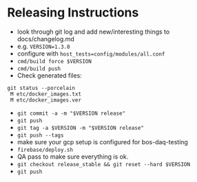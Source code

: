 # Releasing Instructions

* look through git log and add new/interesting things to docs/changelog.md
* e.g. `VERSION=1.3.0`
* configure with `host_tests=config/modules/all.conf`
* `cmd/build force $VERSION`
* `cmd/build push`
* Check generated files:
```
git status --porcelain
 M etc/docker_images.txt
 M etc/docker_images.ver
```
* `git commit -a -m "$VERSION release"`
* `git push`
* `git tag -a $VERSION -m "$VERSION release"`
* `git push --tags`
* make sure your gcp setup is configured for bos-daq-testing
* `firebase/deploy.sh`
* QA pass to make sure everything is ok.
* `git checkout release_stable && git reset --hard $VERSION`
* `git push`
